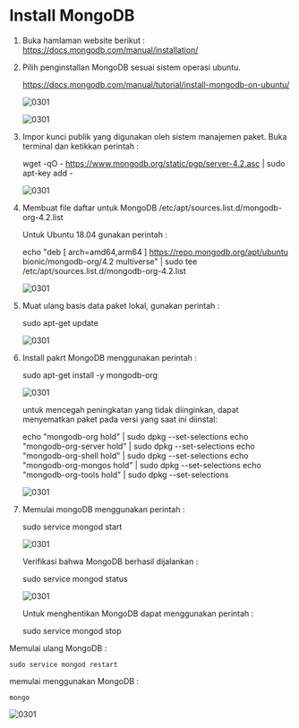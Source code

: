 # Install MongoDB

1. Buka hamlaman website berikut :
   https://docs.mongodb.com/manual/installation/

2. Pilih penginstallan MongoDB sesuai sistem operasi ubuntu.

   https://docs.mongodb.com/manual/tutorial/install-mongodb-on-ubuntu/
   
   ![0301](https://github.com/MegaOktavian/rhymes/blob/master/gambar%20naive/03-01/latihan/latihan%201/Screenshot%20from%202020-03-16%2000-26-14.png)

   ![0301](https://github.com/MegaOktavian/rhymes/blob/master/gambar%20naive/03-01/latihan/latihan%201/Screenshot%20from%202020-03-16%2000-26-21.png)

3. Impor kunci publik yang digunakan oleh sistem manajemen paket. Buka terminal dan ketikkan perintah :

    wget -qO - https://www.mongodb.org/static/pgp/server-4.2.asc | sudo apt-key add -

   ![0301](https://github.com/MegaOktavian/rhymes/blob/master/gambar%20naive/03-01/latihan/latihan%201/Screenshot%20from%202020-03-16%2000-36-17.png)

4. Membuat file daftar untuk MongoDB
   /etc/apt/sources.list.d/mongodb-org-4.2.list

   Untuk Ubuntu 18.04 gunakan perintah :

    echo "deb [ arch=amd64,arm64 ] https://repo.mongodb.org/apt/ubuntu bionic/mongodb-org/4.2 multiverse" | sudo tee /etc/apt/sources.list.d/mongodb-org-4.2.list

   ![0301](https://github.com/MegaOktavian/rhymes/blob/master/gambar%20naive/03-01/latihan/latihan%201/Screenshot%20from%202020-03-16%2000-36-37.png)

5. Muat ulang basis data paket lokal, gunakan perintah :

    sudo apt-get update

   ![0301](https://github.com/MegaOktavian/rhymes/blob/master/gambar%20naive/03-01/latihan/latihan%201/Screenshot%20from%202020-03-16%2000-38-39.png)

6. Install pakrt MongoDB menggunakan perintah :

    sudo apt-get install -y mongodb-org

   ![0301](https://github.com/MegaOktavian/rhymes/blob/master/gambar%20naive/03-01/latihan/latihan%201/Screenshot%20from%202020-03-16%2000-43-48.png)

   untuk mencegah peningkatan yang tidak diinginkan, dapat menyematkan paket pada versi yang saat ini diinstal:

    echo "mongodb-org hold" | sudo dpkg --set-selections
    echo "mongodb-org-server hold" | sudo dpkg --set-selections
    echo "mongodb-org-shell hold" | sudo dpkg --set-selections
    echo "mongodb-org-mongos hold" | sudo dpkg --set-selections
    echo "mongodb-org-tools hold" | sudo dpkg --set-selections

    ![0301](https://github.com/MegaOktavian/rhymes/blob/master/gambar%20naive/03-01/latihan/latihan%201/Screenshot%20from%202020-03-16%2000-47-20.png)

7. Memulai mongoDB menggunakan perintah :

    sudo service mongod start
   
   ![0301](https://github.com/MegaOktavian/rhymes/blob/master/gambar%20naive/03-01/latihan/latihan%201/Screenshot%20from%202020-03-16%2000-49-13.png)

   Verifikasi bahwa MongoDB berhasil dijalankan :

    sudo service mongod status

   ![0301](https://github.com/MegaOktavian/rhymes/blob/master/gambar%20naive/03-01/latihan/latihan%201/Screenshot%20from%202020-03-16%2000-49-23.png)

   Untuk menghentikan MongoDB dapat menggunakan perintah :

    sudo service mongod stop

  Memulai ulang MongoDB :

    sudo service mongod restart

   memulai menggunakan MongoDB :

    mongo

   ![0301](https://github.com/MegaOktavian/rhymes/blob/master/gambar%20naive/03-01/latihan/latihan%201/Screenshot%20from%202020-03-16%2000-54-27.png)
